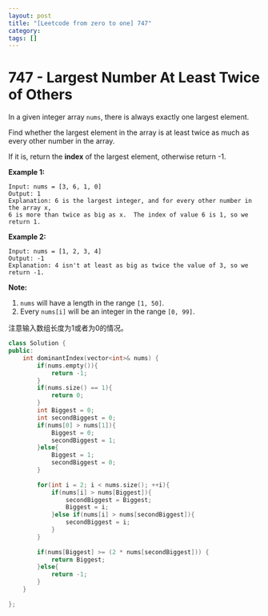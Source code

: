 ```yaml
---
layout: post
title: "[Leetcode from zero to one] 747"
category: 
tags: []
---
```


# 747 - Largest Number At Least Twice of Others

In a given integer array `nums`, there is always exactly one largest element.

Find whether the largest element in the array is at least twice as much as every other number in the array.

If it is, return the **index** of the largest element, otherwise return -1.

**Example 1:**

```
Input: nums = [3, 6, 1, 0]
Output: 1
Explanation: 6 is the largest integer, and for every other number in the array x,
6 is more than twice as big as x.  The index of value 6 is 1, so we return 1.
```

 

**Example 2:**

```
Input: nums = [1, 2, 3, 4]
Output: -1
Explanation: 4 isn't at least as big as twice the value of 3, so we return -1.
```

 

**Note:**

1. `nums` will have a length in the range `[1, 50]`.
2. Every `nums[i]` will be an integer in the range `[0, 99]`.

注意输入数组长度为1或者为0的情况。



```c++
class Solution {
public:
    int dominantIndex(vector<int>& nums) {
        if(nums.empty()){
            return -1;
        }
        if(nums.size() == 1){
            return 0;
        }
        int Biggest = 0;
        int secondBiggest = 0;
        if(nums[0] > nums[1]){
            Biggest = 0;
            secondBiggest = 1;
        }else{
            Biggest = 1;
            secondBiggest = 0;
        }
        
        for(int i = 2; i < nums.size(); ++i){
            if(nums[i] > nums[Biggest]){
                secondBiggest = Biggest;
                Biggest = i;
            }else if(nums[i] > nums[secondBiggest]){
                secondBiggest = i;
            }
        }
        
        if(nums[Biggest] >= (2 * nums[secondBiggest])) {
            return Biggest;
        }else{
            return -1;
        }
    }
           
};
```

